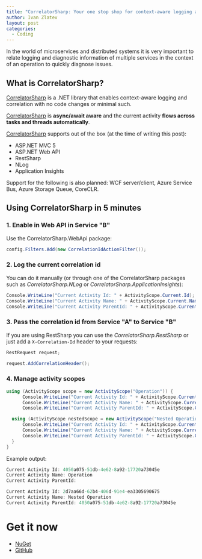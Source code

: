 ```yaml
---
title: "CorrelatorSharp: Your one stop shop for context-aware logging and diagnostics"
author: Ivan Zlatev
layout: post
categories:
  - Coding
---
```


In the world of microservices and distributed systems it is very important to relate logging and diagnostic information of multiple services in the context of an operation to quickly diagnose issues.

## What is CorrelatorSharp?

[CorrelatorSharp](https://github.com/ivanz/CorrelatorSharp) is a .NET library that enables context-aware logging and correlation with no code changes or minimal such.

[CorrelatorSharp](https://github.com/ivanz/CorrelatorSharp) is **async/await aware** and the current activity **flows across tasks and threads automatically**.

[CorrelatorSharp](https://github.com/ivanz/CorrelatorSharp) supports out of the box (at the time of writing this post):

* ASP.NET MVC 5
* ASP.NET Web API
* RestSharp
* NLog
* Application Insights

Support for the following is also planned: WCF server/client, Azure Service Bus, Azure Storage Queue, CoreCLR.

## Using CorrelatorSharp in 5 minutes

### 1. Enable in Web API in Service "B"

Use the CorrelatorSharp.WebApi package:

```csharp
config.Filters.Add(new CorrelationIdActionFilter());
``` 

### 2. Log the current correlation id

You can do it manually (or through one of the CorrelatorSharp packages such as *CorrelatorSharp.NLog* or *CorrelatorSharp.ApplicationInsights*):

```csharp
Console.WriteLine("Current Activity Id: " + ActivityScope.Current.Id);
Console.WriteLine("Current Activity Name: " + ActivityScope.Current.Name);
Console.WriteLine("Current Activity ParentId: " + ActivityScope.Current.ParentId);
```

### 3. Pass the correlation id from Service "A" to Service "B"

If you are using RestSharp you can use the *CorrelatorSharp.RestSharp*  or just add a `X-Correlation-Id` header to your requests:

```csharp
RestRequest request;

request.AddCorrelationHeader();
```

### 4. Manage activity scopes

```csharp
using (ActivityScope scope = new ActivityScope("Operation")) {
      Console.WriteLine("Current Activity Id: " + ActivityScope.Current.Id);
      Console.WriteLine("Current Activity Name: " + ActivityScope.Current.Name);
      Console.WriteLine("Current Activity ParentId: " + ActivityScope.Current.ParentId);

  using (ActivityScope nestedScope = new ActivityScope("Nested Operation")) {
      Console.WriteLine("Current Activity Id: " + ActivityScope.Current.Id);
      Console.WriteLine("Current Activity Name: " + ActivityScope.Current.Name);
      Console.WriteLine("Current Activity ParentId: " + ActivityScope.Current.ParentId);
  }
}
```

Example output:

```csharp
Current Activity Id: 4050a075-51db-4e62-8a92-17720a73045e
Current Activity Name: Operation
Current Activity ParentId:

Current Activity Id: 2d7aa66d-62b4-406d-91e4-ea3305690675
Current Activity Name: Nested Operation
Current Activity ParentId: 4050a075-51db-4e62-8a92-17720a73045e
```

# Get it now

* [NuGet](https://www.nuget.org/packages?q=correlatorsharp)
* [GitHub](https://github.com/ivanz/CorrelatorSharp)